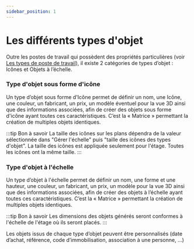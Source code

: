 ```yaml
---
sidebar_position: 1
---
```

# Les différents types d'objet

Outre les postes de travail qui possèdent des propriétés particulières (voir [Les types de poste de travail](https://help.surfy.pro/docs/workplacetype)), il existe 2 catégories de types d’objet : Icônes et Objets à l’échelle.

### Type d'objet sous forme d'icône

Un type d’objet sous forme d'Icône permet de définir un nom, une Icône, une couleur, un fabricant, un prix, un modèle éventuel pour la vue 3D ainsi que des informations associées, afin de créer des objets sous forme d'icône ayant toutes ces caractéristiques. C’est la « Matrice » permettant la création de multiples objets identiques.

:::tip Bon à savoir
La taille des icônes sur les plans dépendra de la valeur sélectionnée dans "Gérer l'échelle" puis "taille des icônes des types d'objet". La taille des icônes est appliquée seulement pour l'étage. Toutes les icônes ont la même taille.
:::

### Type d'objet à l'échelle

Un type d’objet à l'échelle permet de définir un nom, une forme et une hauteur, une couleur, un fabricant, un prix, un modèle pour la vue 3D ainsi que des informations associées, afin de créer des objets à l’échelle ayant toutes ces caractéristiques. C’est la « Matrice » permettant la création de multiples objets identiques.

:::tip Bon à savoir
Les dimensions des objets générés seront conformes à l'échelle de l'étage où ils seront placés.
:::

Les objets issus de chaque type d’objet peuvent être personnalisés (date d’achat, référence, code d’immobilisation, association à une personne, …)

